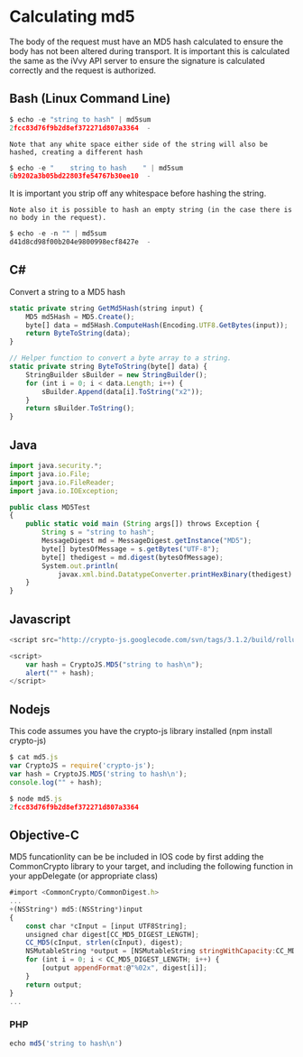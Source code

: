 # Calculating md5

The body of the request must have an MD5 hash calculated to ensure the body has not been altered during transport. It is important this is calculated the same as the iVvy API server to ensure the signature is calculated correctly and the request is authorized.

## Bash \(Linux Command Line\)

```javascript
$ echo -e "string to hash" | md5sum
2fcc83d76f9b2d8ef372271d807a3364  -
```

`Note that any white space either side of the string will also be hashed, creating a different hash`

```javascript
$ echo -e "    string to hash    " | md5sum
6b9202a3b05bd22803fe54767b30ee10  -
```

It is important you strip off any whitespace before hashing the string.

`Note also it is possible to hash an empty string (in the case there is no body in the request).`

```javascript
$ echo -e -n "" | md5sum 
d41d8cd98f00b204e9800998ecf8427e  -
```

## C\#

Convert a string to a MD5 hash

```javascript
static private string GetMd5Hash(string input) {
    MD5 md5Hash = MD5.Create();
    byte[] data = md5Hash.ComputeHash(Encoding.UTF8.GetBytes(input));
    return ByteToString(data);
}

// Helper function to convert a byte array to a string.
static private string ByteToString(byte[] data) {
    StringBuilder sBuilder = new StringBuilder();
    for (int i = 0; i < data.Length; i++) {
        sBuilder.Append(data[i].ToString("x2"));
    }
    return sBuilder.ToString();
}
```

## Java

```javascript
import java.security.*;
import java.io.File;
import java.io.FileReader;
import java.io.IOException;

public class MD5Test
{
    public static void main (String args[]) throws Exception {
        String s = "string to hash";
        MessageDigest md = MessageDigest.getInstance("MD5");
        byte[] bytesOfMessage = s.getBytes("UTF-8");
        byte[] thedigest = md.digest(bytesOfMessage);
        System.out.println(
            javax.xml.bind.DatatypeConverter.printHexBinary(thedigest).toLowerCase());
    }
}
```

## Javascript

```javascript
<script src="http://crypto-js.googlecode.com/svn/tags/3.1.2/build/rollups/md5.js"></script>

<script>
    var hash = CryptoJS.MD5("string to hash\n");
    alert("" + hash);
</script>
```

## Nodejs

This code assumes you have the crypto-js library installed \(npm install crypto-js\)

```javascript
$ cat md5.js 
var CryptoJS = require('crypto-js');
var hash = CryptoJS.MD5('string to hash\n');
console.log("" + hash);

$ node md5.js 
2fcc83d76f9b2d8ef372271d807a3364
```

## Objective-C

MD5 funcationlity can be be included in IOS code by first adding the CommonCrypto library to your target, and including the following function in your appDelegate \(or appropriate class\)

```javascript
#import <CommonCrypto/CommonDigest.h>
...
+(NSString*) md5:(NSString*)input
{
    const char *cInput = [input UTF8String];
    unsigned char digest[CC_MD5_DIGEST_LENGTH];
    CC_MD5(cInput, strlen(cInput), digest);    
    NSMutableString *output = [NSMutableString stringWithCapacity:CC_MD5_DIGEST_LENGTH * 2];
    for (int i = 0; i < CC_MD5_DIGEST_LENGTH; i++) {
        [output appendFormat:@"%02x", digest[i]];
    }
    return output;
}
...
```

### PHP

```javascript
echo md5('string to hash\n')
```

